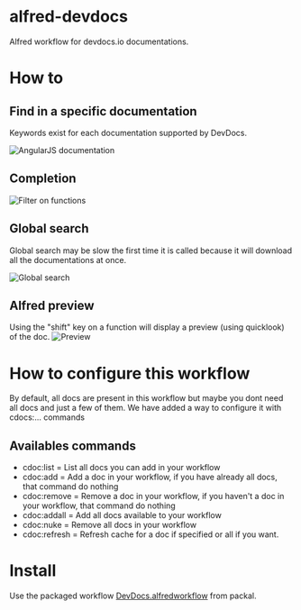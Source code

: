 alfred-devdocs
==============

Alfred workflow for devdocs.io documentations. 

# How to
## Find in a specific documentation
Keywords exist for each documentation supported by DevDocs.

![AngularJS documentation](http://content.screencast.com/users/yannickglt/folders/Snagit/media/7492bbba-99b7-4a75-9b97-dfba08437d24/2014-08-04_14-40-20.png)

## Completion

![Filter on functions](http://content.screencast.com/users/yannickglt/folders/Snagit/media/eb943219-5275-4cf8-a915-a97ea1772fa0/2014-08-04_14-43-13.png)

## Global search
Global search may be slow the first time it is called because it will download all the documentations at once.

![Global search](http://content.screencast.com/users/yannickglt/folders/Snagit/media/c6d429e4-2499-4764-91e5-06dba18ff392/2014-08-04_14-46-31.png)

## Alfred preview
Using the "shift" key on a function will display a preview (using quicklook) of the doc.
![Preview](http://content.screencast.com/users/yannickglt/folders/Snagit/media/a339c2aa-a75d-4316-a8fb-d0d75e932912/2014-08-04_14-50-44.png)

# How to configure this workflow

By default, all docs are present in this workflow but maybe you dont need all docs and just a few of them. We have added a way to configure it with cdocs:... commands

## Availables commands

- cdoc:list = List all docs you can add in your workflow	
- cdoc:add = Add a doc in your workflow, if you have already all docs, that command do nothing
- cdoc:remove = Remove a doc in your workflow, if you haven't a doc in your workflow, that command do nothing
- cdoc:addall = Add all docs available to your workflow
- cdoc:nuke = Remove all docs in your workflow
- cdoc:refresh = Refresh cache for a doc if specified or all if you want.

# Install
Use the packaged workflow [DevDocs.alfredworkflow](https://github.com/packal/repository/raw/master/com.yannickglt.alfred2.devdocs/devdocs.alfredworkflow) from packal.
